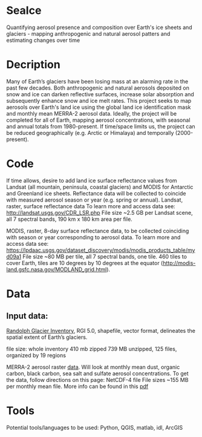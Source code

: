 # SeaIce
Quantifying aerosol presence and composition over Earth's ice sheets and glaciers - mapping anthropogenic and natural aerosol patters and estimating changes over time

# Decription
Many of Earth’s glaciers have been losing mass at an alarming rate in the past few decades. Both anthropogenic and natural aerosols deposited on snow and ice can darken reflective surfaces, increase solar absorption and subsequently enhance snow and ice melt rates. This project seeks to map aerosols over Earth's land ice using the global land ice identification mask and monthly mean MERRA-2 aerosol data. Ideally, the project will be completed for all of Earth, mapping aerosol concentrations, with seasonal and annual totals from 1980-present. If time/space limits us, the project can be reduced geographically (e.g. Arctic or Himalaya) and temporally (2000-present).

# Code
If time allows, desire to add land ice surface reflectance values from Landsat (all mountain, peninsula, coastal glaciers) and MODIS for Antarctic and Greenland ice sheets. Reflectance data will be collected to coincide with measured aerosol season or year (e.g. spring or annual).
Landsat, raster, surface reflectance data
To learn more and access data see:
http://landsat.usgs.gov/CDR_LSR.php
File size ~2.5 GB per Landsat scene, all 7 spectral bands, 190 km x 180 km area per file.

MODIS, raster, 8-day surface reflectance data, to be collected coinciding with season or year corresponding to aerosol data.
To learn more and access data see:
https://lpdaac.usgs.gov/dataset_discovery/modis/modis_products_table/myd09a1
File size ~80 MB per tile, all 7 spectral bands, one tile. 460 tiles to cover Earth, tiles are 10 degrees by 10 degrees at the equator (http://modis-land.gsfc.nasa.gov/MODLAND_grid.html).


# Data
## Input data:
[Randolph Glacier Inventory](http://www.glims.org/RGI/rgi50_dl.html), RGI 5.0, shapefile, vector format, delineates the spatial extent of Earth’s glaciers.

file size: whole inventory 410 mb zipped
739 MB unzipped, 125 files, organized by 19 regions

MERRA-2 aerosol raster [data](http://gmao.gsfc.nasa.gov/reanalysis/MERRA-2/data_access/). Will look at monthly mean dust, organic carbon, black carbon, sea salt and sulfate aerosol concentrations.
To get the data, follow directions on this page:
NetCDF-4 file
File sizes ~155 MB per monthly mean file.
More info can be found in this [pdf](http://gmao.gsfc.nasa.gov/pubs/docs/Bosilovich785.pdf)

# Tools
Potential tools/languages to be used: Python, QGIS, matlab, idl, ArcGIS
